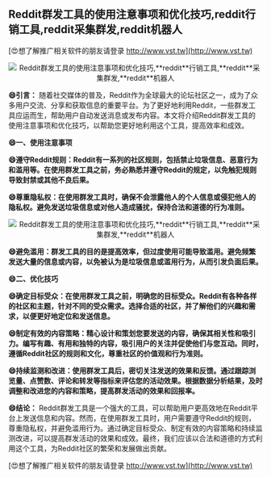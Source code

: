 ## **Reddit群发工具的使用注意事项和优化技巧,**reddit**行销工具,**reddit**采集群发,**reddit**机器人**

[😍想了解推广相关软件的朋友请登录 http://www.vst.tw](http://www.vst.tw)

 <center><img src="https://vst.tw/MP4/tuiguang/png/2.png" alt="Reddit群发工具的使用注意事项和优化技巧,**reddit**行销工具,**reddit**采集群发,**reddit**机器人"></center>

**😄引言：**
随着社交媒体的普及，Reddit作为全球最大的论坛社区之一，成为了众多用户交流、分享和获取信息的重要平台。为了更好地利用Reddit，一些群发工具应运而生，帮助用户自动发送消息或发布内容。本文将介绍Reddit群发工具的使用注意事项和优化技巧，以帮助您更好地利用这个工具，提高效率和成效。

**😄一、使用注意事项**

**😄遵守Reddit规则：Reddit有一系列的社区规则，包括禁止垃圾信息、恶意行为和滥用等。在使用群发工具之前，务必熟悉并遵守Reddit的规定，以免触犯规则导致封禁或其他不良后果。**

**😄尊重隐私权：在使用群发工具时，确保不会泄露他人的个人信息或侵犯他人的隐私权。避免发送垃圾信息或对他人造成骚扰，保持合法和道德的行为准则。**

 <center><img src="https://vst.tw/MP4/tuiguang/png/1.png" alt="Reddit群发工具的使用注意事项和优化技巧,**reddit**行销工具,**reddit**采集群发,**reddit**机器人"></center>

**😄避免滥用：群发工具的目的是提高效率，但过度使用可能导致滥用。避免频繁发送大量的信息或内容，以免被认为是垃圾信息或滥用行为，从而引发负面后果。**

**😄二、优化技巧**

**😄确定目标受众：在使用群发工具之前，明确您的目标受众。Reddit有各种各样的社区和主题，针对不同的受众需求。选择合适的社区，并了解他们的兴趣和需求，以便更好地定位和发送信息。**

**😄制定有效的内容策略：精心设计和策划您要发送的内容，确保其相关性和吸引力。编写有趣、有用和独特的内容，吸引用户的关注并促使他们与您互动。同时，遵循Reddit社区的规则和文化，尊重社区的价值观和行为准则。**

**😄持续监测和改进：使用群发工具后，密切关注发送的效果和反馈。通过跟踪浏览量、点赞数、评论和转发等指标来评估您的活动效果。根据数据分析结果，及时调整和改进您的内容和策略，提高群发活动的效果和回报率。**

**😄结论：**
Reddit群发工具是一个强大的工具，可以帮助用户更高效地在Reddit平台上发送信息和内容。然而，在使用群发工具时，用户需要遵守Reddit的规则，尊重隐私权，并避免滥用行为。通过确定目标受众、制定有效的内容策略和持续监测改进，可以提高群发活动的效果和成效。最终，我们应该以合法和道德的方式利用这个工具，为Reddit社区的繁荣和发展做出贡献。

[😍想了解推广相关软件的朋友请登录 http://www.vst.tw](http://www.vst.tw)




